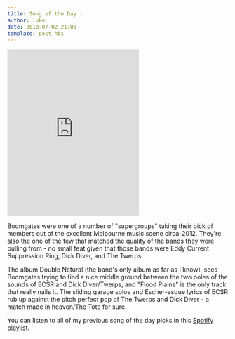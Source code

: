 ```yaml
---
title: Song of the Day - 
author: luke
date: 2018-07-02 21:00
template: post.hbs
---
```


<iframe src="https://open.spotify.com/embed/track/2zEOual1dxf1uMgL6pnGyz" width="300" height="380" frameborder="0" allowtransparency="true" allow="encrypted-media"></iframe>

Boomgates were one of a number of "supergroups" taking their pick of members out of the excellent
Melbourne music scene circa-2012. They're also the one of the few that matched the quality of the bands
they were pulling from - no small feat given that those bands were Eddy Current Suppression Ring,
Dick Diver, and The Twerps.

The album Double Natural (the band's only album as far as I know), sees Boomgates trying to find a
nice middle ground between the two poles of the sounds of ECSR and Dick Diver/Twerps, and
"Flood Plains" is the only track that really nails it. The sliding garage solos and Escher-esque lyrics
of ECSR rub up against the pitch perfect pop of The Twerps and Dick Diver - a match made in heaven/The Tote for sure.

You can listen to all of my previous song of the day picks in this [Spotify playlist](https://open.spotify.com/user/lhansford/playlist/5g8D964wkh7avEqmzD5LKY?si=yEPUBg2UQrW4tOPJrPe9Ug).
